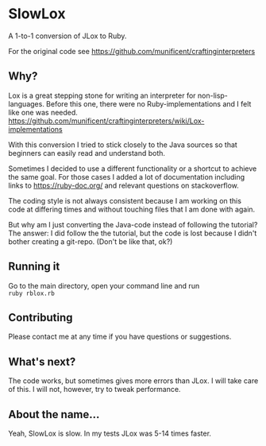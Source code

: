 # SlowLox

A 1-to-1 conversion of JLox to Ruby.

For the original code see https://github.com/munificent/craftinginterpreters

## Why?

Lox is a great stepping stone for writing an interpreter for non-lisp-languages. Before this one, there were no Ruby-implementations and I felt like one was needed.
https://github.com/munificent/craftinginterpreters/wiki/Lox-implementations

With this conversion I tried to stick closely to the Java sources so
that beginners can easily read and understand both.

Sometimes I decided to use a different functionality or a shortcut to
achieve the same goal. For those cases I added a lot of documentation
including links to https://ruby-doc.org/ and relevant questions on
stackoverflow.

The coding style is not always consistent because I am working on this code at differing times and without touching files that I am done with again.

But why am I just converting the Java-code instead of following the tutorial?  
The answer: I did follow the the tutorial, but the code is lost because I 
didn't bother creating a git-repo. (Don't be like that, ok?)

## Running it

Go to the main directory, open your command line and run  
``ruby rblox.rb``

## Contributing

Please contact me at any time if you have questions or suggestions.

## What's next?

The code works, but sometimes gives more errors than JLox. I will take care of this. I will not, however, try to tweak performance.

## About the name...

Yeah, SlowLox is slow. In my tests JLox was 5-14 times faster.

